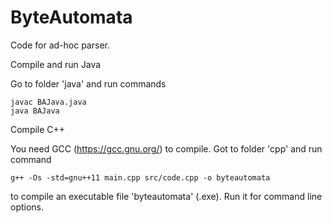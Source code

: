 # ByteAutomata
Code for ad-hoc parser.

Compile and run Java

Go to folder 'java' and run commands

	javac BAJava.java
	java BAJava



Compile C++

You need GCC (https://gcc.gnu.org/) to compile.
Got to folder 'cpp' and run command

	g++ -Os -std=gnu++11 main.cpp src/code.cpp -o byteautomata

to compile an executable file 'byteautomata' (.exe).
Run it for command line options.